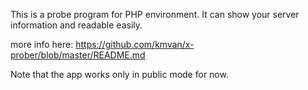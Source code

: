 This is a probe program for PHP environment. It can show your server information and readable easily.

more info here: https://github.com/kmvan/x-prober/blob/master/README.md

Note that the app works only in public mode for now. 
